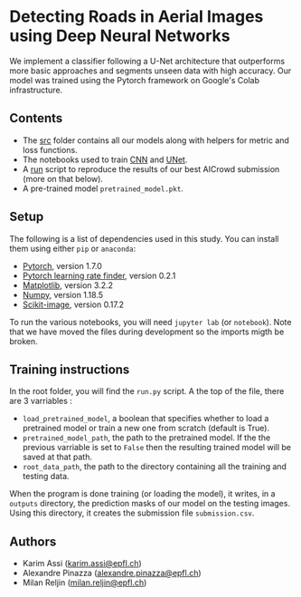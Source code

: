 # Detecting Roads in Aerial Images using Deep Neural Networks

We implement a classifier following a U-Net architecture that outperforms more basic approaches and segments unseen data with high accuracy. Our model was trained using the Pytorch framework on Google's Colab infrastructure. 

## Contents

- The [src](src) folder contains all our models along with helpers for metric and loss functions.
- The notebooks used to train [CNN](CNN.ipynb) and [UNet](Unet.ipynb). 
- A [run](run.py) script to reproduce the results of our best AICrowd submission (more on that below). 
- A pre-trained model `pretrained_model.pkt`.
 
## Setup

The following is a list of dependencies used in this study. You can install them using either `pip` or `anaconda`:
- [Pytorch](https://pytorch.org/), version 1.7.0
- [Pytorch learning rate finder](https://github.com/davidtvs/pytorch-lr-finder), version 0.2.1
- [Matplotlib](https://matplotlib.org/), version 3.2.2
- [Numpy](https://numpy.org/), version 1.18.5
- [Scikit-image](https://scikit-image.org/), version 0.17.2

To run the various notebooks, you will need `jupyter lab` (or `notebook`). Note that we have moved the files during development so the imports migth be broken.

## Training instructions

In the root folder, you will find the `run.py` script. A the top of the file, there are 3 varriables :
- `load_pretrained_model`, a boolean that specifies whether to load a pretrained model or train a new one from scratch (default is True).
- `pretrained_model_path`, the path to the pretrained model. If the the previous varriable is set to `False`  then the resulting trained model will be saved at that path.
- `root_data_path`, the path to the directory containing all the training and testing data.

When the program is done training (or loading the model), it writes, in a `outputs` directory, the prediction masks of our model on the testing images. Using this directory, it creates the submission file `submission.csv`.

## Authors

- Karim Assi (karim.assi@epfl.ch)
- Alexandre Pinazza (alexandre.pinazza@epfl.ch)
- Milan Reljin (milan.reljin@epfl.ch)
